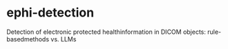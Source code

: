 # ephi-detection
Detection of electronic protected healthinformation in DICOM objects: rule-basedmethods vs. LLMs

